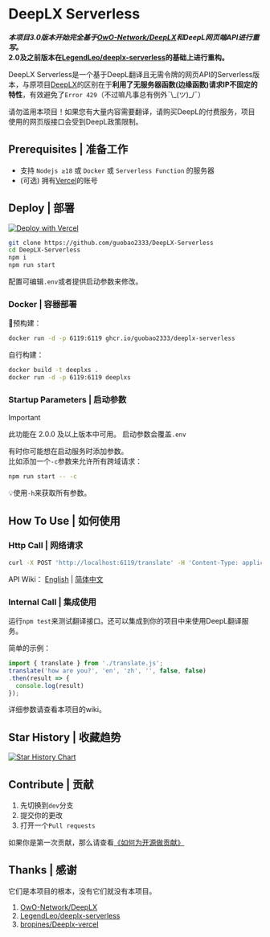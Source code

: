 # DeepLX Serverless

***本项目3.0版本开始完全基于[OwO-Network/DeepLX](https://github.com/OwO-Network/DeepLX)和DeepL网页端API进行重写。***  
**2.0及之前版本在[LegendLeo/deeplx-serverless](https://github.com/LegendLeo/deeplx-serverless)的基础上进行重构。**

DeepLX Serverless是一个基于DeepL翻译且无需令牌的网页API的Serverless版本，与原项目[DeepLX](https://github.com/OwO-Network/DeepLX)的区别在于**利用了无服务器函数(边缘函数)请求IP不固定的特性**，有效避免了`Error 429`（不过嘛凡事总有例外¯\\\_(ツ)_/¯）

请勿滥用本项目！如果您有大量内容需要翻译，请购买DeepL的付费服务，项目使用的网页版接口会受到DeepL政策限制。

## Prerequisites | 准备工作
- 支持 `Nodejs ≥18` 或 `Docker` 或 `Serverless Function` 的服务器
- (可选) 拥有[Vercel](https://vercel.com)的账号

## Deploy | 部署

[![Deploy with Vercel](https://vercel.com/button)](https://vercel.com/new/clone?repository-url=https://github.com/guobao2333/DeepLX-Serverless)

```bash
git clone https://github.com/guobao2333/DeepLX-Serverless
cd DeepLX-Serverless
npm i
npm run start
```

配置可编辑`.env`或者提供启动参数来修改。

### Docker | 容器部署

🐳预构建：
```bash
docker run -d -p 6119:6119 ghcr.io/guobao2333/deeplx-serverless
```

自行构建：
```bash
docker build -t deeplxs .
docker run -d -p 6119:6119 deeplxs
```

### Startup Parameters | 启动参数
> [!IMPORTANT]
> 此功能在 2.0.0 及以上版本中可用。
> 启动参数会覆盖`.env`

有时你可能想在启动服务时添加参数。  
比如添加一个`-c`参数来允许所有跨域请求：
```bash
npm run start -- -c
```

💡使用`-h`来获取所有参数。

## How To Use | 如何使用
### Http Call | 网络请求

```bash
curl -X POST 'http://localhost:6119/translate' -H 'Content-Type: application/json' -d '{"text": "你好，世界！", "source_lang": "zh", "target_lang": "en"}'
```

API Wiki： [English](https://github.com/guobao2333/DeepLX-Serverless/wiki/API-Parameters) | [简体中文](https://github.com/guobao2333/DeepLX-Serverless/wiki/API-%E5%8F%82%E6%95%B0)

### Internal Call | 集成使用

运行`npm test`来测试翻译接口。还可以集成到你的项目中来使用DeepL翻译服务。

简单的示例：
```javascript
import { translate } from './translate.js';
translate('how are you?', 'en', 'zh', '', false, false)
.then(result => {
  console.log(result)
});
```

详细参数请查看本项目的wiki。

## Star History | 收藏趋势

<a href="https://star-history.com/#guobao2333/DeepLX-Serverless&Date">
 <picture>
   <source media="(prefers-color-scheme: dark)" srcset="https://api.star-history.com/svg?repos=guobao2333/DeepLX-Serverless&type=Date&theme=dark" />
   <source media="(prefers-color-scheme: light)" srcset="https://api.star-history.com/svg?repos=guobao2333/DeepLX-Serverless&type=Date" />
   <img alt="Star History Chart" src="https://api.star-history.com/svg?repos=guobao2333/DeepLX-Serverless&type=Date" />
 </picture>
</a>

## Contribute | 贡献
1. 先切换到`dev`分支
2. 提交你的更改
3. 打开一个`Pull requests`

如果你是第一次贡献，那么请查看[《如何为开源做贡献》](https://opensource.guide/how-to-contribute/)

## Thanks | 感谢

它们是本项目的根本，没有它们就没有本项目。

1. [OwO-Network/DeepLX](https://github.com/OwO-Network/DeepLX)
2. [LegendLeo/deeplx-serverless](https://github.com/LegendLeo/deeplx-serverless)
3. [bropines/Deeplx-vercel](https://github.com/bropines/Deeplx-vercel)
